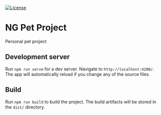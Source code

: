 [![License](https://img.shields.io/github/license/magystius/ng-pet-project.svg)](https://github.com/magystius/ng-pet-project/blob/master/LICENSE.md)

# NG Pet Project

Personal pet project 

## Development server

Run `npm run serve` for a dev server. Navigate to `http://localhost:4200/`. The app will automatically reload if you change any of the source files.

## Build

Run `npm run build` to build the project. The build artifacts will be stored in the `dist/` directory.
